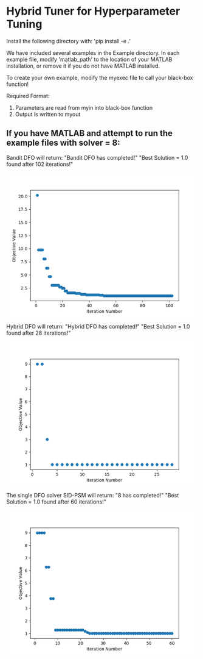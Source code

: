 # **Hybrid Tuner for Hyperparameter Tuning**

Install the following directory with:
'pip install -e .' 

We have included several examples in the Example directory.
In each example file, modify 'matlab_path' to the location of your MATLAB installation, or remove it if you do not have MATLAB installed.

To create your own example, modify the myexec file to call your black-box function!

Required Format:
1. Parameters are read from myin into black-box function
2. Output is written to myout

## **If you have MATLAB and attempt to run the example files with solver = 8:**

Bandit DFO will return:
"Bandit DFO has completed!"
"Best Solution = 1.0 found after 102 iterations!"

![Image from Bandit DFO run](/examples/BanditDFO/banditResults.png)

Hybrid DFO will return:
"Hybrid DFO has completed!"
"Best Solution = 1.0 found after 28 iterations!"

![Image from Hybrid DFO run](/examples/HybridDFO/hybridResults.png)

The single DFO solver SID-PSM will return:
"8 has completed!"
"Best Solution = 1.0 found after 60 iterations!"

![Image from HOPSPACK DFO run](/examples/SingleSolver/10Results.png)


